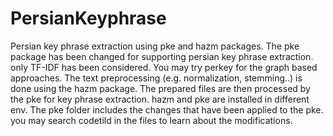 # PersianKeyphrase
Persian key phrase extraction using pke and hazm packages.
The pke package has been changed for supporting persian key phrase extraction. only TF-IDF has been considered. You may try perkey for the graph based approaches. The text preprocessing (e.g. normalization, stemming..) is done using the hazm package. The prepared files are then processed by the pke for key phrase extraction. hazm and pke are installed in different env. The pke folder includes the changes that have been applied to the pke. you may search  codetild in the files to learn about the modifications. 

